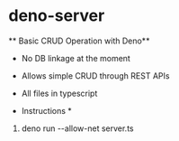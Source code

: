 # deno-server
** Basic CRUD Operation with Deno** 

* No DB linkage at the moment 
* Allows simple CRUD through REST APIs 
* All files in typescript 

* Instructions *

1. deno run --allow-net server.ts

